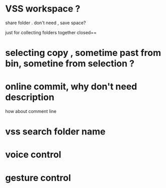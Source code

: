 # VSS workspace ? 

share folder . don't need , save space?

just for collecting folders together
closed==

# selecting copy , sometime  past from bin, sometine from selection ?


# online commit, why don't need description
how about comment line

# vss search folder name

# voice control
# gesture control

